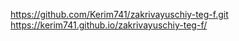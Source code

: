 https://github.com/Kerim741/zakrivayuschiy-teg-f.git
https://kerim741.github.io/zakrivayuschiy-teg-f/

